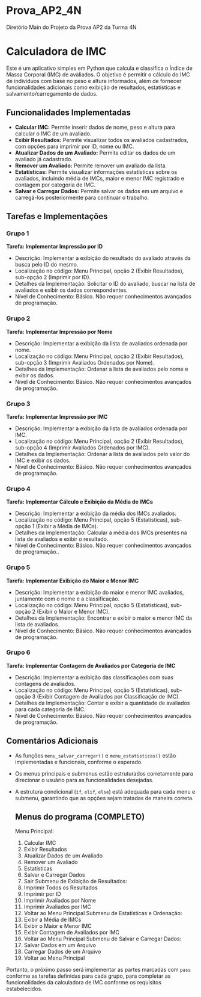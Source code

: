 # Prova_AP2_4N
Diretório Main do Projeto da Prova AP2 da Turma 4N

# Calculadora de IMC

Este é um aplicativo simples em Python que calcula e classifica o Índice de Massa Corporal (IMC) de avaliados. O objetivo é permitir o cálculo do IMC de indivíduos com base no peso e altura informados, além de fornecer funcionalidades adicionais como exibição de resultados, estatísticas e salvamento/carregamento de dados.

## Funcionalidades Implementadas

- **Calcular IMC:** Permite inserir dados de nome, peso e altura para calcular o IMC de um avaliado.
- **Exibir Resultados:** Permite visualizar todos os avaliados cadastrados, com opções para imprimir por ID, nome ou IMC.
- **Atualizar Dados de um Avaliado:** Permite editar os dados de um avaliado já cadastrado.
- **Remover um Avaliado:** Permite remover um avaliado da lista.
- **Estatísticas:** Permite visualizar informações estatísticas sobre os avaliados, incluindo média de IMCs, maior e menor IMC registrado e contagem por categoria de IMC.
- **Salvar e Carregar Dados:** Permite salvar os dados em um arquivo e carregá-los posteriormente para continuar o trabalho.

## Tarefas e Implementações

### Grupo 1

**Tarefa: Implementar Impressão por ID**
- Descrição: Implementar a exibição do resultado do avaliado através da busca pelo ID do mesmo.
- Localização no código: Menu Principal, opção 2 (Exibir Resultados), sub-opção 2 (Imprimir por ID).
- Detalhes da Implementação: Solicitar o ID do avaliado, buscar na lista de avaliados e exibir os dados correspondentes.
- Nível de Conhecimento: Básico. Não requer conhecimentos avançados de programação.

### Grupo 2

**Tarefa: Implementar Impressão por Nome**
- Descrição: Implementar a exibição da lista de avaliados ordenada por nome.
- Localização no código: Menu Principal, opção 2 (Exibir Resultados), sub-opção 3 (Imprimir Avaliados Ordenados por Nome).
- Detalhes da Implementação: Ordenar a lista de avaliados pelo nome e exibir os dados.
- Nível de Conhecimento: Básico. Não requer conhecimentos avançados de programação.

### Grupo 3

**Tarefa: Implementar Impressão por IMC**
- Descrição: Implementar a exibição da lista de avaliados ordenada por IMC.
- Localização no código: Menu Principal, opção 2 (Exibir Resultados), sub-opção 4 (Imprimir Avaliados Ordenados por IMC).
- Detalhes da Implementação: Ordenar a lista de avaliados pelo valor do IMC e exibir os dados.
- Nível de Conhecimento: Básico. Não requer conhecimentos avançados de programação.

### Grupo 4

**Tarefa: Implementar Cálculo e Exibição da Média de IMCs**
- Descrição: Implementar a exibição da média dos IMCs avaliados.
- Localização no código: Menu Principal, opção 5 (Estatísticas), sub-opção 1 (Exibir a Média de IMCs).
- Detalhes da Implementação: Calcular a média dos IMCs presentes na lista de avaliados e exibir o resultado.
- Nível de Conhecimento: Básico. Não requer conhecimentos avançados de programação..

### Grupo 5

**Tarefa: Implementar Exibição do Maior e Menor IMC**
- Descrição: Implementar a exibição do maior e menor IMC avaliados, juntamente com o nome e a classificação.
- Localização no código: Menu Principal, opção 5 (Estatísticas), sub-opção 2 (Exibir o Maior e Menor IMC).
- Detalhes da Implementação: Encontrar e exibir o maior e menor IMC da lista de avaliados.
- Nível de Conhecimento: Básico. Não requer conhecimentos avançados de programação.

### Grupo 6

**Tarefa: Implementar Contagem de Avaliados por Categoria de IMC**
- Descrição: Implementar a exibição das classificações com suas contagens de avaliados.
- Localização no código: Menu Principal, opção 5 (Estatísticas), sub-opção 3 (Exibir Contagem de Avaliados por Classificação de IMC).
- Detalhes da Implementação: Contar e exibir a quantidade de avaliados para cada categoria de IMC.
- Nível de Conhecimento: Básico. Não requer conhecimentos avançados de programação.

## Comentários Adicionais

- As funções `menu_salvar_carregar()` e `menu_estatisticas()` estão implementadas e funcionais, conforme o esperado.
- Os menus principais e submenus estão estruturados corretamente para direcionar o usuário para as funcionalidades desejadas.
- A estrutura condicional (`if`, `elif`, `else`) está adequada para cada menu e submenu, garantindo que as opções sejam tratadas de maneira correta.

  ## Menus do programa (COMPLETO)
  Menu Principal:
    1. Calcular IMC
    2. Exibir Resultados
    3. Atualizar Dados de um Avaliado
    4. Remover um Avaliado
    5. Estatísticas 
    6. Salvar e Carregar Dados
    7. Sair
Submenu de Exibição de Resultados:
    1. Imprimir Todos os Resultados
    2. Imprimir por ID
    3. Imprimir Avaliados por Nome
    4. Imprimir Avaliados por IMC
    5. Voltar ao Menu Principal
Submenu de Estatísticas e Ordenação:
    1. Exibir a Média de IMCs
    2. Exibir o Maior e Menor IMC
    3. Exibir Contagem de Avaliados por IMC
    4. Voltar ao Menu Principal
Submenu de Salvar e Carregar Dados:
    1. Salvar Dados em um Arquivo 
    2. Carregar Dados de um Arquivo
    3. Voltar ao Menu Principal

Portanto, o próximo passo será implementar as partes marcadas com `pass` conforme as tarefas definidas para cada grupo, para completar as funcionalidades da calculadora de IMC conforme os requisitos estabelecidos.
